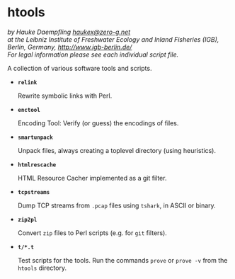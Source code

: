 htools
======

*by Hauke Daempfling <haukex@zero-g.net>  
at the Leibniz Institute of Freshwater Ecology and Inland Fisheries (IGB),
Berlin, Germany, <http://www.igb-berlin.de/>  
For legal information please see each individual script file.*

A collection of various software tools and scripts.

*	**`relink`**
	
	Rewrite symbolic links with Perl.
	
*	**`enctool`**
	
	Encoding Tool: Verify (or guess) the encodings of files.
	
*	**`smartunpack`**
	
	Unpack files, always creating a toplevel directory (using heuristics).
	
*	**`htmlrescache`**
	
	HTML Resource Cacher implemented as a git filter.
	
*	**`tcpstreams`**
	
	Dump TCP streams from `.pcap` files using `tshark`, in ASCII or binary.
	
*	**`zip2pl`**
	
	Convert `zip` files to Perl scripts (e.g. for `git` filters).
	
*	**`t/*.t`**
	
	Test scripts for the tools. Run the commands `prove` or `prove -v`
	from the `htools` directory.
	
